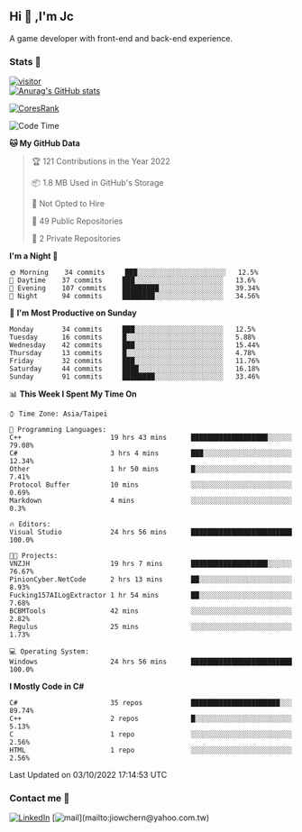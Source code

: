 ## Hi 👋 ,I'm Jc  

A game developer with front-end and back-end experience.  

### Stats  📝
[![visitor](https://visitor-badge.glitch.me/badge?page_id=jiowchern.jiowchern&style=flat-square&color=0088cc)](https://visitor-badge.glitch.me/badge?page_id=jiowchern.jiowchern&style=flat-square&color=0088cc)  
[![Anurag's GitHub stats](https://github-readme-stats.vercel.app/api?username=jiowchern&count_private=true&&show_icons=true)](https://github.com/anuraghazra/github-readme-stats)  
<!-- [![trophy](https://github-profile-trophy.vercel.app/?username=jiowchern)](https://github.com/ryo-ma/github-profile-trophy)   -->
[![CoresRank](https://cr-ss-service.azurewebsites.net/api/ScreenShot?widget=summary&username=jiowchern)](https://cr-ss-service.azurewebsites.net/api/ScreenShot?widget=summary&username=jiowchern)


<!--START_SECTION:waka-->
![Code Time](http://img.shields.io/badge/Code%20Time-620%20hrs%201%20min-blue)

**🐱 My GitHub Data** 

> 🏆 121 Contributions in the Year 2022
 > 
> 📦 1.8 MB Used in GitHub's Storage 
 > 
> 🚫 Not Opted to Hire
 > 
> 📜 49 Public Repositories 
 > 
> 🔑 2 Private Repositories  
 > 
**I'm a Night 🦉** 

```text
🌞 Morning    34 commits     ███░░░░░░░░░░░░░░░░░░░░░░   12.5% 
🌆 Daytime    37 commits     ███░░░░░░░░░░░░░░░░░░░░░░   13.6% 
🌃 Evening    107 commits    █████████░░░░░░░░░░░░░░░░   39.34% 
🌙 Night      94 commits     ████████░░░░░░░░░░░░░░░░░   34.56%

```
📅 **I'm Most Productive on Sunday** 

```text
Monday       34 commits     ███░░░░░░░░░░░░░░░░░░░░░░   12.5% 
Tuesday      16 commits     █░░░░░░░░░░░░░░░░░░░░░░░░   5.88% 
Wednesday    42 commits     ███░░░░░░░░░░░░░░░░░░░░░░   15.44% 
Thursday     13 commits     █░░░░░░░░░░░░░░░░░░░░░░░░   4.78% 
Friday       32 commits     ███░░░░░░░░░░░░░░░░░░░░░░   11.76% 
Saturday     44 commits     ████░░░░░░░░░░░░░░░░░░░░░   16.18% 
Sunday       91 commits     ████████░░░░░░░░░░░░░░░░░   33.46%

```


📊 **This Week I Spent My Time On** 

```text
⌚︎ Time Zone: Asia/Taipei

💬 Programming Languages: 
C++                      19 hrs 43 mins      ███████████████████░░░░░░   79.08% 
C#                       3 hrs 4 mins        ███░░░░░░░░░░░░░░░░░░░░░░   12.34% 
Other                    1 hr 50 mins        █░░░░░░░░░░░░░░░░░░░░░░░░   7.41% 
Protocol Buffer          10 mins             ░░░░░░░░░░░░░░░░░░░░░░░░░   0.69% 
Markdown                 4 mins              ░░░░░░░░░░░░░░░░░░░░░░░░░   0.3%

🔥 Editors: 
Visual Studio            24 hrs 56 mins      █████████████████████████   100.0%

🐱‍💻 Projects: 
VNZJH                    19 hrs 7 mins       ███████████████████░░░░░░   76.67% 
PinionCyber.NetCode      2 hrs 13 mins       ██░░░░░░░░░░░░░░░░░░░░░░░   8.93% 
Fucking157AILogExtractor 1 hr 54 mins        ██░░░░░░░░░░░░░░░░░░░░░░░   7.68% 
BCBMTools                42 mins             ░░░░░░░░░░░░░░░░░░░░░░░░░   2.82% 
Regulus                  25 mins             ░░░░░░░░░░░░░░░░░░░░░░░░░   1.73%

💻 Operating System: 
Windows                  24 hrs 56 mins      █████████████████████████   100.0%

```

**I Mostly Code in C#** 

```text
C#                       35 repos            ██████████████████████░░░   89.74% 
C++                      2 repos             █░░░░░░░░░░░░░░░░░░░░░░░░   5.13% 
C                        1 repo              ░░░░░░░░░░░░░░░░░░░░░░░░░   2.56% 
HTML                     1 repo              ░░░░░░░░░░░░░░░░░░░░░░░░░   2.56%

```



 Last Updated on 03/10/2022 17:14:53 UTC
<!--END_SECTION:waka-->



### Contact me 💬
[![LinkedIn](https://img.shields.io/badge/-JiowchernChen-0077B5?style==flat-square&logo=LinkedIn&logoColor=white)](https://www.linkedin.com/in/jiowchern-chen-4aaa90b7/) [![mail](https://img.shields.io/badge/-jiowchern%40yahoo.com.tw-blueviolet?style=flat-square&logo=yahoo!)](mailto:jiowchern@yahoo.com.tw)    

<!-- [![Linkedin Badge](https://img.shields.io/badge/-LinkedIn-blue?style=flat-square&logo=Linkedin&logoColor=white&link=https://www.linkedin.com/in/jiowchern-chen-4aaa90b7/)](https://www.linkedin.com/in/jiowchern-chen-4aaa90b7/) -->


<!--
**jiowchern/jiowchern** is a ✨ _special_ ✨ repository because its `README.md` (this file) appears on your GitHub profile.

Here are some ideas to get you started:

- 🔭 I’m currently working on ...
- 🌱 I’m currently learning ...
- 👯 I’m looking to collaborate on ...
- 🤔 I’m looking for help with ...
- 💬 Ask me about ...
- 📫 How to reach me: ...
- 😄 Pronouns: ...
- ⚡ Fun fact: ...
-->
